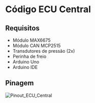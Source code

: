 # Código ECU Central
 ## Requisitos
   * Módulo MAX6675
   * Módulo CAN MCP2515
   * Transdutores de pressão (2x)
   * Perinha de freio
   * Arduino Uno
   * Arduino IDE
 ## Pinagem
![Pinout_ECU_Central](https://user-images.githubusercontent.com/65618285/120245766-a4993200-c244-11eb-979c-5e5e5b9236c4.jpg) 
